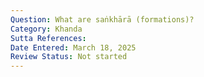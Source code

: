 ```yaml
---
Question: What are saṅkhārā (formations)?
Category: Khanda
Sutta References:
Date Entered: March 18, 2025
Review Status: Not started
---
```

